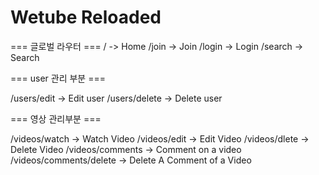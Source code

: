 # Wetube Reloaded

=== 글로벌 라우터 ===
/ -> Home
/join -> Join
/login -> Login
/search -> Search

=== user 관리 부분 ===

/users/edit -> Edit user
/users/delete -> Delete user

=== 영상 관리부분 ===

/videos/watch -> Watch Video
/videos/edit -> Edit Video
/videos/dlete -> Delete Video
/videos/comments -> Comment on a video
/videos/comments/delete -> Delete A Comment of a Video

